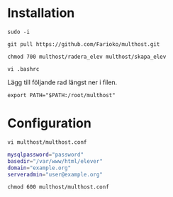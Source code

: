 # Installation 

`sudo -i`

`git pull https://github.com/Farioko/multhost.git`

`chmod 700 multhost/radera_elev multhost/skapa_elev`

`vi .bashrc`

Lägg till följande rad längst ner i filen.

`export PATH="$PATH:/root/multhost"`

# Configuration

`vi multhost/multhost.conf`

```bash
mysqlpassword="password"
basedir="/var/www/html/elever"
domain="example.org"
serveradmin="user@example.org"
```

`chmod 600 multhost/multhost.conf`
